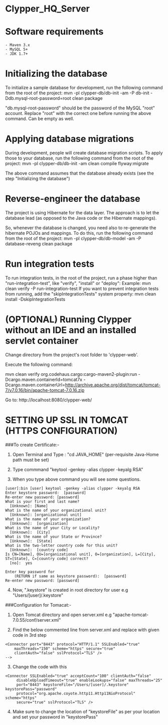 Clypper_HQ_Server
=================

Software requirements
=====================

    - Maven 3.x
    - MySQL 5+
    - JDK 1.7+



Initializing the database
=========================
To initialize a sample database for development, run the following command from the root of the project:
    mvn -pl clypper-db/db-init -am -P db-init -Ddb.mysql-root-password=root clean package

"db.mysql-root-password" should be the password of the MySQL "root" account. Replace "root" with the correct one
before running the above command. Can be empty as well.



Applying database migrations
============================
During development, people will create database migration scripts.
To apply those to your database, run the following command from the root of the project:
    mvn -pl clypper-db/db-init -am clean compile flyway:migrate

The above command assumes that the database already exists (see the step "Initializing the database")



Reverse-engineer the database
=============================
The project is using Hibernate for the data layer.
The approach is to let the database lead (as opposed to the Java code or the Hibernate mappings).

So, whenever the database is changed, you need also to re-generate the hibernate POJOs and mappings.
To do this, run the following command from the root of the project:
    mvn -pl clypper-db/db-model -am -P database-reveng clean package

Run integration tests
=====================
To run integration tests, in the root of the project, run a phase higher than "run-integration-test", like "verify", "install" or "deploy":
    Example: mvn clean verify -P run-integration-test
If you want to prevent integration tests from running, add the "skipIntegrationTests" system property:
    mvn clean install -DskipIntegrationTests


(OPTIONAL) Running Clypper without an IDE and an installed servlet container
==================

Change directory from the project's root folder to 'clypper-web'.

Execute the following command:


  mvn clean verify org.codehaus.cargo:cargo-maven2-plugin:run -Dcargo.maven.containerId=tomcat7x -Dcargo.maven.containerUrl=http://archive.apache.org/dist/tomcat/tomcat-7/v7.0.16/bin/apache-tomcat-7.0.16.zip


Go to: http://localhost:8080/clypper-web/

SETTING UP SSL IN TOMCAT (HTTPS CONFIGURATION)
=====================

###To create Certificate:-

1) Open Terminal and Type : "cd JAVA_HOME" (per-requisite Java-Home path must be set)

2) Type commmand "keytool -genkey -alias clypper -keyalg RSA"

3) When you type above command you will see some questions. 
```
[user]:bin [user] keytool -genkey -alias clypper -keyalg RSA
Enter keystore password:  [password]
Re-enter new password: [password]
What is your first and last name?
  [Unknown]: [Name]
What is the name of your organizational unit?
  [Unknown]: [organizational unit]
What is the name of your organization?
  [Unknown]:  [organization]
What is the name of your City or Locality?
  [Unknown]:  [City]
What is the name of your State or Province?
  [Unknown]:  [State]
What is the two-letter country code for this unit?
  [Unknown]:  [country code]
Is CN=[Name], OU=[organizational unit], O=[organization], L=[City], ST=[State], C=[country code] correct?
  [no]:  yes
 
Enter key password for
    (RETURN if same as keystore password):  [password]
Re-enter new password: [password]
```

4) Now, ".keystore" is created in root directory for user e.g "Users/[user]/.keystore"

###Configuration for Tomacat:-

1) Open Tomcat directory and open server.xml e.g "apache-tomcat-7.0.55/conf/server.xml"

2) Find the below commented line from server.xml and replace with given code in 3rd step
```<!--
<Connector port="8443" protocol="HTTP/1.1" SSLEnabled="true"
    maxThreads="150" scheme="https" secure="true"
    clientAuth="false" sslProtocol="TLS" />
-->
```

3) Change the code with this
```
<Connector SSLEnabled="true" acceptCount="100" clientAuth="false"
     disableUploadTimeout="true" enableLookups="false" maxThreads="25"
     port="8443" keystoreFile="/Users/[user]/.keystore" keystorePass="password"
     protocol="org.apache.coyote.http11.Http11NioProtocol" scheme="https"
     secure="true" sslProtocol="TLS" />
```
4) Make sure to change the location of "keystoreFile" as per your location and set your password in "keystorePass"
